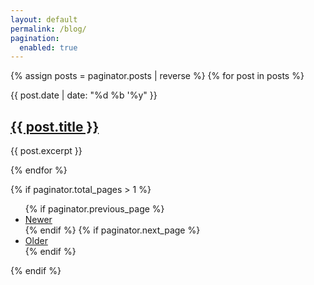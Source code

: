 ```yaml
---
layout: default
permalink: /blog/
pagination:
  enabled: true
---
```


{% assign posts = paginator.posts | reverse %}
{% for post in posts %}
<section class="post">
  <p class="post-date">{{ post.date | date: "%d %b '%y" }}</p>
  <h2><a href="{{ site.baseurl }}{{ post.url }}">{{ post.title }}</a></h2>
  <p>{{ post.excerpt }}</p>
</section>
{% endfor %}

{% if paginator.total_pages > 1 %}
<ul>
  {% if paginator.previous_page %}
  <li>
    <a href="{{ paginator.previous_page_path | prepend: site.baseurl }}">Newer</a>
  </li>
  {% endif %}
  {% if paginator.next_page %}
  <li>
    <a href="{{ paginator.next_page_path | prepend: site.baseurl }}">Older</a>
  </li>
  {% endif %}
</ul>
{% endif %}
